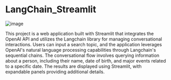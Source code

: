 # LangChain_Streamlit

![image](https://github.com/JyotiJha01/LangChain_Streamlit/assets/58852392/9bcd0215-629a-4f40-a261-50e7e9ca076a)

This project is a web application built with Streamlit that integrates the OpenAI API and utilizes the Langchain library for managing conversational interactions. Users can input a search topic, and the application leverages OpenAI's natural language processing capabilities through Langchain's sequential chains. The conversational flow involves querying information about a person, including their name, date of birth, and major events related to a specific date. The results are displayed using Streamlit, with expandable panels providing additional details. 
